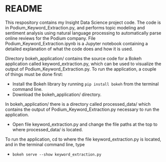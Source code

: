 # README

This respository contains my Insight Data Science project code. The code is in Podium_Keyword_Extraction.py, and performs topic modeling and sentiment analysis using natural language processing to automatically parse online reviews for the Podium company. File Podium_Keyword_Extraction.ipynb is a Jupyter notebook containing a detailed explanation of what the code does and how it is used.

Directory bokeh_application/ contains the source code for a Bokeh application called keyword_extraction.py, which can be used to visualize the output of Podium_Keyword_Extraction.py. To run the application, a couple of things must be done first:

* Install the Bokeh library by running ```pip install bokeh``` from the terminal command line.
* Download the bokeh_application/ directory.

In bokeh_application/ there is a directory called processed_data/ which contains the output of Podium_Keyword_Extraction.py necessary to run the application. 

* Open file keyword_extraction.py and change the file paths at the top to where processed_data/ is located.

To run the application, cd to where the file keyword_extraction.py is located, and in the terminal command line, type

* ```bokeh serve --show keyword_extraction.py```
